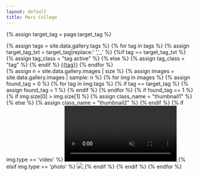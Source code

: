 ```yaml
---
layout: default
title: Mars College
---
```


{% assign target_tag = page.target_tag %}

<link rel="stylesheet" href="https://cdn.jsdelivr.net/gh/fancyapps/fancybox@3.5.7/dist/jquery.fancybox.min.css" />
<script src="https://cdn.jsdelivr.net/npm/jquery@3.5.1/dist/jquery.min.js"></script>
<script src="https://cdn.jsdelivr.net/gh/fancyapps/fancybox@3.5.7/dist/jquery.fancybox.min.js"></script>


<div class="container">
    <div id="tags">
    {% assign tags = site.data.gallery.tags %} 
    {% for tag in tags %}
        {% assign target_tag_txt = target_tag|replace:' ','_' %} 
        {%if tag == target_tag_txt %}
            {% assign tag_class = "tag active" %}
        {% else %}
            {% assign tag_class = "tag" %}
        {% endif %}
        <a href="/gallery/{{tag|replace:' ','_'}}" class="{{tag_class}}" id="tag_{{tag|replace:' ','_'}}">{{tag}}</a>
    {% endfor %}
    </div>
    <div id="images">
        {% assign n = site.data.gallery.images | size %}
        {% assign images = site.data.gallery.images | sample: n %}
        {% for img in images %}
            {% assign found_tag = 0 %}
            {% for tag in img.tags %} 
                {% if tag == target_tag %}
                    {% assign found_tag = 1 %}
                {% endif %}
            {% endfor %}
            {% if found_tag == 1 %}  
                {% if img.size[0] > img.size[1] %}
                    {% assign class_name = "thumbnail1" %}
                {% else %}
                    {% assign class_name = "thumbnail2" %}
                {% endif %}
                {% if img.type == 'video' %}
                <a href="https://dl.dropboxusercontent.com/sh/jr8gbitumdjw6dj/{{img.dropbox}}/{{img.name}}?dl=0" data-fancybox="gallery" > 
                    <video class="{{class_name}}" autoplay playsinline muted loop>
                        <source src="/images/gallery/thumb/{{img.name}}" type="video/mp4">                    
                        Your browser does not support playing this video
                    </video>
                </a>
                {% elsif img.type == 'photo' %}
                <a href="https://drive.google.com/uc?export=view&id={{img.gdrive}}" data-fancybox="gallery" > 
                    <img class="{{class_name}}" src="/images/gallery/thumb/{{img.name}}">
                </a>
                {% endif %}
            {% endif %}
        {% endfor %}
    </div>
</div>
